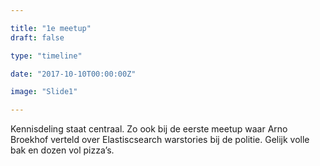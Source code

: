 ```yaml
---

title: "1e meetup"
draft: false

type: "timeline"

date: "2017-10-10T00:00:00Z"

image: "Slide1"

---
```


Kennisdeling staat centraal. Zo ook bij de eerste meetup waar Arno Broekhof verteld over Elastiscsearch warstories bij de politie. Gelijk volle bak en dozen vol pizza’s.
